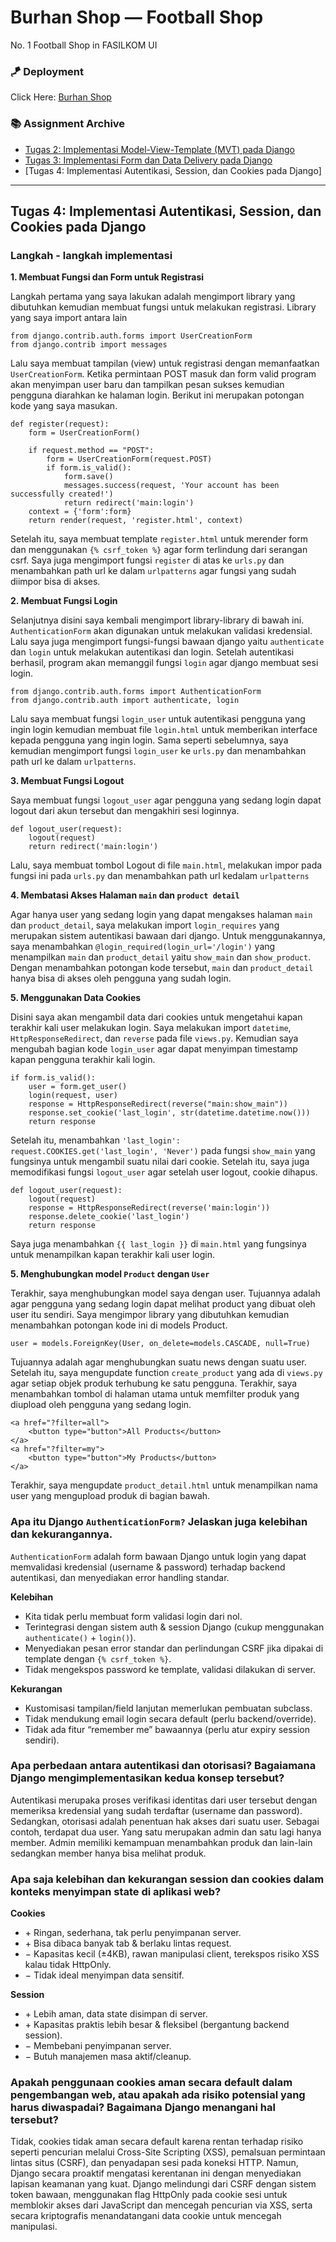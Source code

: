 # Burhan Shop — Football Shop

No. 1 Football Shop in FASILKOM UI

### 🪁 Deployment 
Click Here: [Burhan Shop](https://malik-alifan-burhanshop.pbp.cs.ui.ac.id/)

### 📚 Assignment Archive
* [Tugas 2: Implementasi Model-View-Template (MVT) pada Django](https://github.com/KareemMalik/burhan-shop/wiki/Tugas-2:-Implementasi-Model%E2%80%90View%E2%80%90Template-(MVT)-pada-Django)
* [Tugas 3: Implementasi Form dan Data Delivery pada Django](https://github.com/KareemMalik/burhan-shop/wiki/Tugas-3:-Implementasi-Form-dan-Data-Delivery-pada-Django)
* [Tugas 4: Implementasi Autentikasi, Session, dan Cookies pada Django]


***

## Tugas 4: Implementasi Autentikasi, Session, dan Cookies pada Django

### Langkah - langkah implementasi
**1. Membuat Fungsi dan Form untuk Registrasi**

Langkah pertama yang saya lakukan adalah mengimport library yang dibutuhkan kemudian membuat fungsi untuk melakukan registrasi. Library yang saya import antara lain 

```
from django.contrib.auth.forms import UserCreationForm
from django.contrib import messages
```
Lalu saya membuat tampilan (view) untuk registrasi dengan memanfaatkan `UserCreationForm`. Ketika permintaan POST masuk dan form valid program akan menyimpan user baru dan tampilkan pesan sukses kemudian pengguna diarahkan ke halaman login. Berikut ini merupakan potongan kode yang saya masukan.
```
def register(request):
    form = UserCreationForm()

    if request.method == "POST":
        form = UserCreationForm(request.POST)
        if form.is_valid():
            form.save()
            messages.success(request, 'Your account has been successfully created!')
            return redirect('main:login')
    context = {'form':form}
    return render(request, 'register.html', context)
```
Setelah itu, saya membuat template `register.html` untuk merender form dan menggunakan `{% csrf_token %}` agar form terlindung dari serangan csrf. Saya juga mengimport fungsi `register` di atas ke `urls.py` dan menambahkan path url ke dalam `urlpatterns` agar fungsi yang sudah diimpor bisa di akses.

**2. Membuat Fungsi Login**

Selanjutnya disini saya kembali mengimport library-library di bawah ini. `AuthenticationForm` akan digunakan untuk melakukan validasi kredensial. Lalu saya juga mengimport fungsi-fungsi bawaan django yaitu `authenticate` dan `login` untuk melakukan autentikasi dan login. Setelah autentikasi berhasil, program akan memanggil fungsi `login` agar django membuat sesi login.
```
from django.contrib.auth.forms import AuthenticationForm
from django.contrib.auth import authenticate, login
```
Lalu saya membuat fungsi `login_user` untuk autentikasi pengguna yang ingin login kemudian membuat file `login.html` untuk memberikan interface kepada pengguna yang ingin login. Sama seperti sebelumnya, saya kemudian mengimport fungsi `login_user` ke `urls.py` dan menambahkan path url ke dalam `urlpatterns`.

**3. Membuat Fungsi Logout**

Saya membuat fungsi `logout_user` agar pengguna yang sedang login dapat logout dari akun tersebut dan mengakhiri sesi loginnya. 
```
def logout_user(request):
    logout(request)
    return redirect('main:login')
```
Lalu, saya membuat tombol Logout di file `main.html`, melakukan impor pada fungsi ini pada `urls.py` dan menambahkan path url kedalam `urlpatterns`

**4. Membatasi Akses Halaman `main` dan `product detail`**

Agar hanya user yang sedang login yang dapat mengakses halaman `main` dan `product_detail`, saya melakukan import `login_requires` yang merupakan sistem autentikasi bawaan dari django. Untuk menggunakannya, saya menambahkan `@login_required(login_url='/login')` yang menampilkan `main` dan `product_detail` yaitu `show_main` dan `show_product`. Dengan menambahkan potongan kode tersebut, `main` dan `product_detail` hanya bisa di akses oleh pengguna yang sudah login.

**5. Menggunakan Data Cookies**

Disini saya akan mengambil data dari cookies untuk mengetahui kapan terakhir kali user melakukan login. Saya melakukan import `datetime`, `HttpResponseRedirect`, dan `reverse` pada file `views.py`. Kemudian saya mengubah bagian kode `login_user` agar dapat menyimpan timestamp kapan pengguna terakhir kali login. 

```
if form.is_valid():
    user = form.get_user()
    login(request, user)
    response = HttpResponseRedirect(reverse("main:show_main"))
    response.set_cookie('last_login', str(datetime.datetime.now()))
    return response
```
Setelah itu, menambahkan `'last_login': request.COOKIES.get('last_login', 'Never')` pada fungsi `show_main` yang fungsinya untuk mengambil suatu nilai dari cookie. Setelah itu, saya juga memodifikasi fungsi `logout_user` agar setelah user logout, cookie dihapus.
```
def logout_user(request):
    logout(request)
    response = HttpResponseRedirect(reverse('main:login'))
    response.delete_cookie('last_login')
    return response
```
Saya juga menambahkan `{{ last_login }}` di `main.html` yang fungsinya untuk menampilkan kapan terakhir kali user login.

**5. Menghubungkan model `Product` dengan `User`**

Terakhir, saya menghubungkan model saya dengan user. Tujuannya adalah agar pengguna yang sedang login dapat melihat product yang dibuat oleh user itu sendiri. Saya mengimpor library yang dibutuhkan kemudian menambahkan potongan kode ini di models Product.
```
user = models.ForeignKey(User, on_delete=models.CASCADE, null=True) 
```
Tujuannya adalah agar menghubungkan suatu news dengan suatu user. Setelah itu, saya mengupdate function `create_product` yang ada di `views.py` agar setiap objek produk terhubung ke satu pengguna. Terakhir, saya menambahkan tombol di halaman utama untuk memfilter produk yang diupload oleh pengguna yang sedang login.
```
<a href="?filter=all">
    <button type="button">All Products</button>
</a>
<a href="?filter=my">
    <button type="button">My Products</button>
</a> 
```
Terakhir, saya mengupdate `product_detail.html` untuk menampilkan nama user yang mengupload produk di bagian bawah.


### Apa itu Django `AuthenticationForm?` Jelaskan juga kelebihan dan kekurangannya.
`AuthenticationForm` adalah form bawaan Django untuk login yang dapat memvalidasi kredensial (username & password) terhadap backend autentikasi, dan menyediakan error handling standar.

**Kelebihan**
* Kita tidak perlu membuat form validasi login dari nol.
* Terintegrasi dengan sistem auth & session Django (cukup menggunakan `authenticate()` + `login()`).
* Menyediakan pesan error standar dan perlindungan CSRF jika dipakai di template dengan `{% csrf_token %}`.
* Tidak mengekspos password ke template, validasi dilakukan di server.

**Kekurangan**
* Kustomisasi tampilan/field lanjutan memerlukan pembuatan subclass.
* Tidak mendukung email login secara default (perlu backend/override).
* Tidak ada fitur “remember me” bawaannya (perlu atur expiry session sendiri).


### Apa perbedaan antara autentikasi dan otorisasi? Bagaiamana Django mengimplementasikan kedua konsep tersebut?
Autentikasi merupaka proses verifikasi identitas dari user tersebut dengan memeriksa kredensial yang sudah terdaftar (username dan password). Sedangkan, otorisasi adalah penentuan hak akses dari suatu user. Sebagai contoh, terdapat dua user. Yang satu merupakan admin dan satu lagi hanya member. Admin memiliki kemampuan menambahkan produk dan lain-lain sedangkan member hanya bisa melihat produk.



### Apa saja kelebihan dan kekurangan session dan cookies dalam konteks menyimpan state di aplikasi web?

**Cookies**
* \+ Ringan, sederhana, tak perlu penyimpanan server.
* \+ Bisa dibaca banyak tab & berlaku lintas request.
* − Kapasitas kecil (±4KB), rawan manipulasi client, terekspos risiko XSS kalau tidak HttpOnly.
* − Tidak ideal menyimpan data sensitif.

**Session**
* \+ Lebih aman, data state disimpan di server.
* \+ Kapasitas praktis lebih besar & fleksibel (bergantung backend session).
* − Membebani penyimpanan server.
* − Butuh manajemen masa aktif/cleanup.



### Apakah penggunaan cookies aman secara default dalam pengembangan web, atau apakah ada risiko potensial yang harus diwaspadai? Bagaimana Django menangani hal tersebut?

Tidak, cookies tidak aman secara default karena rentan terhadap risiko seperti pencurian melalui Cross-Site Scripting (XSS), pemalsuan permintaan lintas situs (CSRF), dan penyadapan sesi pada koneksi HTTP. Namun, Django secara proaktif mengatasi kerentanan ini dengan menyediakan lapisan keamanan yang kuat. Django melindungi dari CSRF dengan sistem token bawaan, menggunakan flag HttpOnly pada cookie sesi untuk memblokir akses dari JavaScript dan mencegah pencurian via XSS, serta secara kriptografis menandatangani data cookie untuk mencegah manipulasi. 